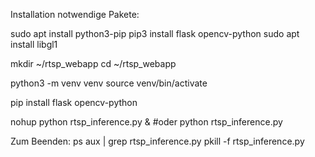 Installation notwendige Pakete:


sudo apt install python3-pip
pip3 install flask opencv-python
sudo apt install libgl1

mkdir ~/rtsp_webapp
cd ~/rtsp_webapp

python3 -m venv venv
source venv/bin/activate

pip install flask opencv-python

nohup python rtsp_inference.py &
#oder python rtsp_inference.py

Zum Beenden:
ps aux | grep rtsp_inference.py
pkill -f rtsp_inference.py


